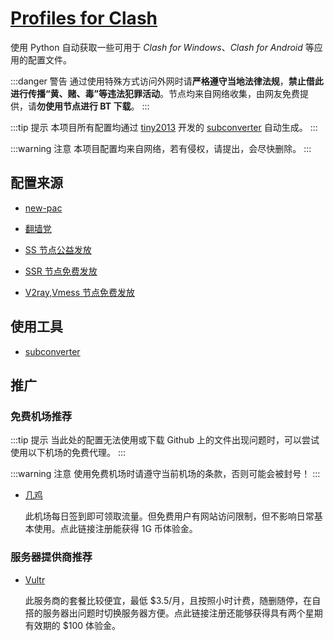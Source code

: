 # [Profiles for Clash](https://github.com/LetsShareAll/Profiles_for_Clash "LetsShareAll/Profiles_for_Clash: Profiles can be used in Clash for Windows, Clash for Android and so on.")

使用 Python 自动获取一些可用于 _Clash for Windows_、_Clash for Android_ 等应用的配置文件。

:::danger 警告
通过使用特殊方式访问外网时请**严格遵守当地法律法规**，**禁止借此进行传播“黄、赌、毒”等违法犯罪活动**。节点均来自网络收集，由网友免费提供，请**勿使用节点进行 BT 下载**。
:::

:::tip 提示
本项目所有配置均通过 [tiny2013](https://github.com/tindy2013 "tindy2013 (Tindy X)@Github") 开发的 [subconverter](https://github.com/tindy2013/subconverter "tindy2013/subconverter: Utility to convert between various subscription format.") 自动生成。
:::

:::warning 注意
本项目配置均来自网络，若有侵权，请提出，会尽快删除。
:::

## 配置来源

- [new-pac](https://github.com/Alvin9999/new-pac "Alvin9999/new-pac: 科学上网/自由上网/翻墙/软件/方法，一键翻墙浏览器，免费shadowsocks/ss/ssr/v2ray/goflyway账号/节点分享，vps一键搭建脚本/教程。")

- [翻墙党](https://fanqiangdang.com "翻墙论坛 | 翻墙党社区 - Powered by Discuz!")

- [SS 节点公益发放](https://t.me/ssList "ssList@Telegram")

- [SSR 节点免费发放](https://t.me/ssrList "ssrList@Telegram")

- [V2ray,Vmess 节点免费发放](https://t.me/V2List "V2List@Telegram")

## 使用工具

- [subconverter](https://github.com/tindy2013/subconverter "tindy2013/subconverter: Utility to convert between various subscription format.")

## 推广

### 免费机场推荐

:::tip 提示
当此处的配置无法使用或下载 Github 上的文件出现问题时，可以尝试使用以下机场的免费代理。
:::

:::warning 注意
使用免费机场时请遵守当前机场的条款，否则可能会被封号！
:::

- [几鸡](https://b.luxury/waf/ciEPm341fac5nsWG2 "几鸡 - 学习助理")

  此机场每日签到即可领取流量。但免费用户有网站访问限制，但不影响日常基本使用。点此链接注册能获得 1G 币体验金。

### 服务器提供商推荐

- [Vultr](https://www.vultr.com/?ref=9064539-8H "Vultr - Give $100, Get $35")

  此服务商的套餐比较便宜，最低 $3.5/月，且按照小时计费，随删随停，在自搭的服务器出问题时切换服务器方便。点此链接注册还能够获得具有两个星期有效期的 $100 体验金。
